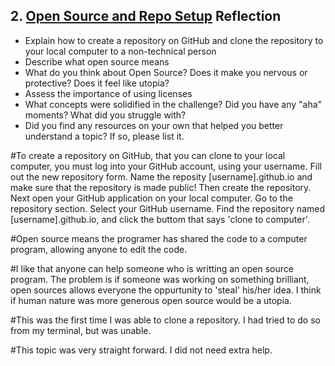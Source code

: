 ## 2. [Open Source and Repo Setup](2_set_up_repo/readme.md) Reflection

* Explain how to create a repository on GitHub and clone the repository to your local computer to a non-technical person
* Describe what open source means
* What do you think about Open Source? Does it make you nervous or protective? Does it feel like utopia?
* Assess the importance of using licenses
* What concepts were solidified in the challenge? Did you have any "aha" moments? What did you struggle with?
* Did you find any resources on your own that helped you better understand a topic? If so, please list it.

<!-- Add your reflection here. Remove the comment markers -->
#To create a repository on GitHub, that you can clone to your local computer, you must log into your GitHub account, using your username.  Fill out the new repository form.  Name the reposity [username].github.io  and make sure that the repository is made public! Then create the repository.  Next open your GitHub application on your local computer.  Go to the repository section.  Select your GitHub username.  Find the repository named [username].github.io, and click the buttom that says 'clone to computer'.

#Open source means the programer has shared the code to a computer program, allowing anyone to edit the code.

#I like that anyone can help someone who is writting an open source program.  The problem is if someone was working on something brilliant, open sources allows everyone the oppurtunity to 'steal' his/her idea.  I think if human nature was more generous open source would be a utopia.

#This was the first time I was able to clone a repository.  I had tried to do so from my terminal, but was unable.

#This topic was very straight forward.  I did not need extra help.
